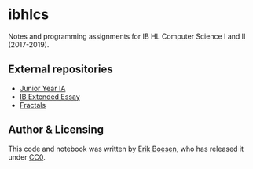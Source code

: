 # ibhlcs
Notes and programming assignments for IB HL Computer Science I and II (2017-2019).

## External repositories
* [Junior Year IA](https://github.com/ErikBoesen/euler)
* [IB Extended Essay](https://github.com/ErikBoesen/ee)
* [Fractals](https://github.com/ErikBoesen/fractals)

## Author & Licensing
This code and notebook was written by [Erik Boesen](https://github.com/ErikBoesen), who has released it under [CC0](LICENSE).
